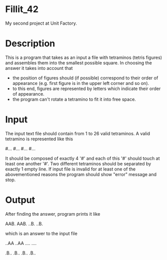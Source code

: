# Fillit_42
My second project at Unit Factory. 

# Description
This is a program that takes as an input a file with tetraminos (tetris figures) and assembles them into the smallest possible square.
In choosing the answer it takes into account that
- the position of figures should (if possible) correspond to their order of appearance (e.g. first figure is in the upper left corner and so on).
- to this end, figures are represented by letters which indicate their order of appearance.
- the program can't rotate a tetramino to fit it into free space.

# Input
The input text file should contain from 1 to 26 valid tetraminos. A valid tetramino is represented like this

#...
#...
#...
#...

It should be composed of exactly 4 '#' and each of this '#' should touch at least one another '#'.
Two different tetraminos should be separated by exactly 1 empty line.
If input file is invalid for at least one of the abovementioned reasons the program should show "error" message and stop.

# Output
After finding the answer, program prints it like

AAB.
AAB.
..B.
..B.

which is an answer to the input file

..AA
..AA
....
....

.B..
.B..
.B..
.B..

